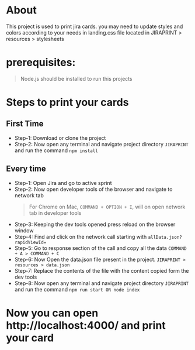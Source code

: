 # About
This project is used to print jira cards. you may need to update styles and colors according to your needs in landing.css file located in JIRAPRINT > resources > stylesheets

# prerequisites:
> Node.js should be installed to run this projects

# Steps to print your cards
## First Time 
- Step-1: Download or clone the project
- Step-2: Now open any terminal and navigate project directory ```JIRAPRINT``` and run the command ```npm install```

## Every time
- Step-1: Open Jira and go to active sprint
- Step-2: Now open developer tools of the browser and navigate to network tab
  > For Chrome on Mac, ```COMMAND + OPTION + I```, will on open network tab in developer tools
- Step-3: Keeping the dev tools opened press reload on the browser window
- Step-4: Find and click on the network call starting with ```allData.json?rapidViewId=```
- Step-5: Go to response section of the call and copy all the data ```COMMAND + A > COMMAND + C```
- Step-6: Now Open the data.json file present in the project. ```JIRAPRINT > resources > data.json```
- Step-7: Replace the contents of the file with the content copied form the dev tools
- Step-8: Now open any terminal and navigate project directory ```JIRAPRINT``` and run the command ```npm run start OR node index```

# Now you can open http://localhost:4000/ and print your card